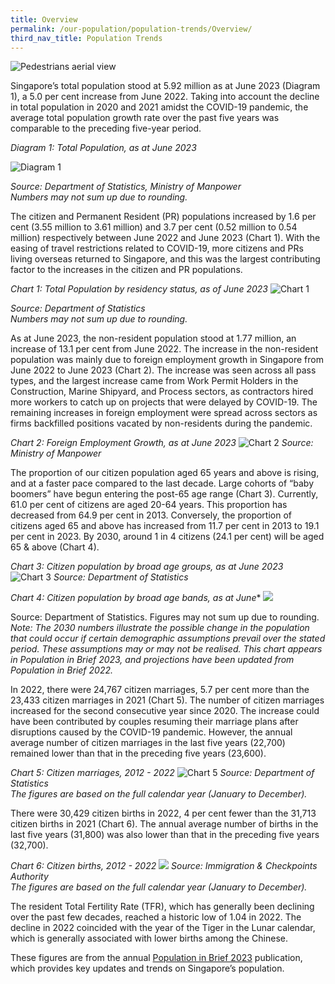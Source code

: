 ```yaml
---
title: Overview
permalink: /our-population/population-trends/Overview/
third_nav_title: Population Trends
---
```

![Pedestrians aerial view](/images/stock-image-6.jpg)

Singapore’s total population stood at 5.92 million as at June 2023 (Diagram 1), a 5.0 per cent increase from June 2022. Taking into account the decline in total population in 2020 and 2021 amidst the COVID-19 pandemic, the average total population growth rate over the past five years was comparable to the preceding five-year period.

*Diagram 1: Total Population, as at June 2023*

![Diagram 1](/images/population-trends/diagram%201%20total%20population%20as%20at%20june%202023.png)

*Source: Department of Statistics, Ministry of Manpower* 
<br>*Numbers may not sum up due to rounding.*

The citizen and Permanent Resident (PR)  populations increased by 1.6 per cent (3.55 million to 3.61 million) and 3.7 per cent (0.52 million to 0.54 million) respectively between June 2022 and June 2023 (Chart 1). With the easing of travel restrictions related to COVID-19, more citizens and PRs living overseas returned to Singapore, and this was the largest contributing factor to the increases in the citizen and PR populations.

*Chart 1: Total Population by residency status, as of June 2023*
![Chart 1](/images/population-trends/chart%201%20total%20population%20by%20residency%20status%20as%20of%20june%202023.png)

*Source: Department of Statistics*
<br>*Numbers may not sum up due to rounding.*

As at June 2023, the non-resident population stood at 1.77 million, an increase of 13.1 per cent from June 2022. The increase in the non-resident population was mainly due to foreign employment growth in Singapore from June 2022 to June 2023 (Chart 2). The increase was seen across all pass types, and the largest increase came from Work Permit Holders in the Construction, Marine Shipyard, and Process sectors, as contractors hired more workers to catch up on projects that were delayed by COVID-19. The remaining increases in foreign employment were spread across sectors as firms backfilled positions vacated by non-residents during the pandemic. 

*Chart 2: Foreign Employment Growth, as at June 2023*
![Chart 2](/images/population-trends/chart%202%20foreign%20employment%20growth%20as%20at%20june%202023.png)
*Source: Ministry of Manpower*

The proportion of our citizen population aged 65 years and above is rising, and at a faster pace compared to the last decade. Large cohorts of “baby boomers” have begun entering the post-65 age range (Chart 3). Currently, 61.0 per cent of citizens are aged 20-64 years. This proportion has decreased from 64.9 per cent in 2013. Conversely, the proportion of citizens aged 65 and above has increased from 11.7 per cent in 2013 to 19.1 per cent in 2023. By 2030, around 1 in 4 citizens (24.1 per cent) will be aged 65 &amp; above (Chart 4). 

*Chart 3: Citizen population by broad age groups, as at June 2023*
![Chart 3](/images/population-trends/chart%203%20citizen%20population%20by%20broad%20age%20groups%20as%20at%20june%202023.png)
*Source: Department of Statistics*

*Chart 4: Citizen population by broad age bands, as at June**
![](/images/population-trends/chart%204%20citizen%20population%20by%20broad%20age%20bands%20as%20at%20june.png)

Source: Department of Statistics. Figures may not sum up due to rounding.  
*Note: The 2030 numbers illustrate the possible change in the population that could occur if certain demographic assumptions prevail over the stated period. These assumptions may or may not be realised. This chart appears in Population in Brief 2023, and projections have been updated from Population in Brief 2022.*

In 2022, there were 24,767 citizen marriages, 5.7 per cent more than the 23,433 citizen marriages in 2021 (Chart 5). The number of citizen marriages increased for the second consecutive year since 2020. The increase could have been contributed by couples resuming their marriage plans after disruptions caused by the COVID-19 pandemic. However, the annual average number of citizen marriages in the last five years (22,700) remained lower than that in the preceding five years (23,600). 

*Chart 5: Citizen marriages, 2012 - 2022*
![Chart 5](/images/population-trends/chart%205%20citizen%20marriages%202012%20to%202022.png)
*Source: Department of Statistics*
<br>*The figures are based on the full calendar year (January to December).*

There were 30,429 citizen births in 2022, 4 per cent fewer than the 31,713 citizen births in 2021 (Chart 6). The annual average number of births in the last five years (31,800) was also lower than that in the preceding five years (32,700).  

*Chart 6: Citizen births, 2012 - 2022*
![](/images/population-trends/chart%206%20citizen%20births%202012%20to%202022.png)
*Source: Immigration &amp; Checkpoints Authority*
<br>*The figures are based on the full calendar year (January to December).*

The resident Total Fertility Rate (TFR), which has generally been declining over the past few decades, reached a historic low of 1.04 in 2022. The decline in 2022 coincided with the year of the Tiger in the Lunar calendar, which is generally associated with lower births among the Chinese.  

These figures are from the annual [Population in Brief 2023](/media-centre/publications/population-in-brief) publication, which provides key updates and trends on Singapore’s population.
